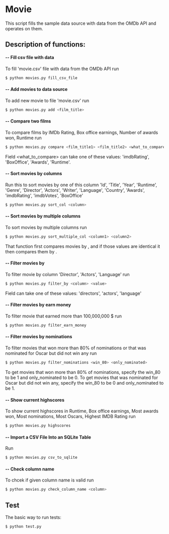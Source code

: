 # Movie

This script fills the sample data source with data from the OMDb API and operates on them.

## Description of functions:
#### -- Fill csv file with data
To fill 'movie.csv' file with data from the OMDb API run
```sh
$ python movies.py fill_csv_file
```
#### -- Add movies to data source
To add new movie to file 'movie.csv' run
```sh
$ python movies.py add <film_title>
```
#### -- Compare two films
To compare films by IMDb Rating, Box office earnings, Number of awards won, Runtime run
```sh
$ python movies.py compare <film_title1> <film_title2> <what_to_compare>
```
Field <what_to_compare> can take one of these values: 'imdbRating', 'BoxOffice', 'Awards', 'Runtime'.

#### -- Sort movies by columns
Run this to sort movies by one of this column 'Id', 'Title', 'Year', 'Runtime', 'Genre', 'Director', 'Actors', 'Writer', 'Language', 'Country', 'Awards', 'imdbRating', 'imdbVotes', 'BoxOffice'
```sh
$ python movies.py sort_col <column>
```

#### -- Sort movies by multiple columns
To sort movies by multiple columns run
```sh
$ python movies.py sort_multiple_col <column1> <column2>
```
That function first compares movies by <column1>, and if those values are identical it then compares them by <column2>.

#### -- Filter movies by
To filter movie by column 'Director', 'Actors', 'Language' run
```sh
$ python movies.py filter_by <column> <value>
```
Field <column> can take one of these values: 'directors', 'actors', 'language'

#### -- Filter movies by earn money
To filter movie that earned more than 100,000,000 $ run
```sh
$ python movies.py filter_earn_money
```

#### -- Filter movies by nominations
To filter movies that won more than 80% of nominations or that was nominated  for Oscar but did not win any run
```sh
$ python movies.py filter_nominations <win_80> <only_nominated>
```
To get movies that won more than 80% of nominations, specify the win_80 to be 1 and only_nominated to be 0. 
To get movies that was nominated  for Oscar but did not win any, specify the win_80 to be 0 and only_nominated to be 1.

#### -- Show current highscores
To show current highscores in Runtime, Box office earnings, Most awards won, Most nominations, Most Oscars, Highest IMDB Rating run
```sh
$ python movies.py highscores
```

#### -- Import a CSV File Into an SQLite Table
Run
```sh
$ python movies.py csv_to_sqlite
```

#### -- Check column name
To chcek if given column name is valid run
```sh
$ python movies.py check_column_name <column>
```

## Test
The basic way to run tests:
```sh
$ python test.py
```


